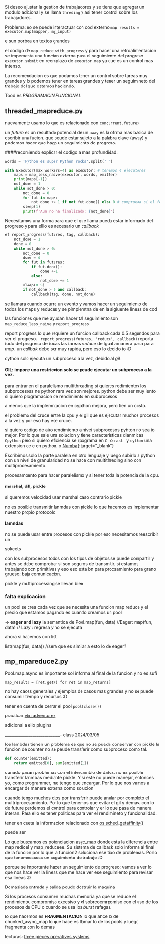 Si deseo ajustar la gestion de trabajadores y se tiene que agregar un modulo adicional y se llama `threding`
y asi tener control sobre los trabajadores.

Problema: no se puede interactuar con cod externo
  `map results = executor.map(mapper, my_input)`

e sun porbea en textos grandes

el codigo de `map_reduce_with_progress` y para hacer una retroalimentacion se impementa una funcion externa para el seguimiento del progreso.
`executor.submit` en reemplazo de `executor.map` ya que es un control mas intenso.

La recomendacion es que podamos tener un control sobre tareas muy grandes y lo podemos tener en tareas grandes y tener un seguimineto del trabajo del que estamos haciendo.


Tood es *PROGRAMACIN FUNCIONAL*

## threaded_mapreduce.py

nuevamente usamo lo que es relacionado con `concurrent.futures`

un _future_ es un resultado potencial de un `away` es la ofrma mas basica de escribir una fucion.
que peude estar sujeto a la palabra clave (away) y podemos hacer que haga un seguimiento de progreso.

####recomiendo explicar el codigo a mas profundidad.

```python
words = 'Python es super Python rocks'.split(' ')

with Executor(max_workers=4) as executor: # tenemos 4 ejecutores
    maps = map_less_naive(executor, words, emitter) 
    print(maps[-1])
    not_done = 1
    while not_done > 0:
        not_done = 0
        for fut in maps:
            not_done += 1 if not fut.done() else 0 # comprueba si el feature esta realizado
        sleep(1)
        print(f'Aun no ha finalizado: {not_done}')

```
Necesitamos una forma para que el que llama pueda estar informado del progreso y para elllo es necesario un _callback_

```python
ef report_progress(futures, tag, callback):
    not_done = 1
    done = 0
    while not_done > 0:
        not_done = 0
        done = 0
        for fut in futures:
            if fut.done():
                done +=1
            else:
                not_done += 1
        sleep(0.5)
        if not_done > 0 and callback:
            callback(tag, done, not_done)
```

se llamara cuando ocurre un evento y vamos hacer un seguimiento de todos los maps y reduces
y se pimplemtna de en la sigiuente lineas de cod

las funciones que me ayudan hacer tal seguimiento son `map_reduce_less_naive` y `report_progress`

report progress
lo que requiere un funcion callback cada 0.5 segundos para ver el progreso.
` report_progress(futures, 'reduce', callback)` reporta todo del progreso de todas las tareas _reduce_ de igual amanera pasa para _map_.
un _callbak_ debe ser muy rapida, pero eso lo decido io :D

cython solo ejecuta un subproceso a la vez, debido al _gil_

#### GIL: impone una restriccion solo se peude ejecutar un subproceso a la vez. 

para entrar en el paralelismo multithreading
si quieres redimientos los subprocesoss ne python rara vez son mejores. python debe ser muy lento si quiero programacion de rendimiento en subprocesos

a menos que la implemntacion en cypthon mejora, pero tien un costo. 

el problema del cruce entre la cpu y el gil que es ejecutar muchos procesos a la vez y por eso hay ese cruce.

si quiero codigo de alto rendimiento a nivel subprocesos pyhton no sea lo mejor. Por lo que sale una solucion y tiene caracteristicas dianmicas `Cpython`
pero si quiero eficiencia se rpograma en `C ` o `rast ` y `cython` una extension de c en python. o [Numba](http://numba.pydata.org/){:target="_blank"}

Escribimos solo la parte paralela en otro lenguaje y luego subirlo a python con un nivel de granularidad
no se hace con multithreding sino con multiprocesamiento.

procesamoento para hacer paralelismo y si tener toda la potencia de la cpu.

#### marshal, dill, pickle
si queremos velocidad usar marshal caso contrario pickle

no es posible transmitir lanmdas con pickle lo que hacemos es implementar nuestro propio protocolo

#### lamndas
no se puede usar entre procesos con pickle por eso necesitamos reescribir un 

sokcets

con los subprocesos todos con los tipos de objetos se puede compartir y antes se debe comprobar si son seguros de transmitir.
si estamos trabajando ocn primitivas y eso eso esta bn para procsamiento para grano grueso: baja comunicacion.

pickle y multiprocessing se llevan bien

### falta explicacion

un pool se crea cada vez que se necesita una funcion map reduce y el precio que estamos pagando es cuando creamos un pool

-> **eager and lazy**
la semantica de Pool.map(fun, data) //Eager: 
map(fun, data) // Lazy : regresa y no se ejecuta

ahora si hacemos con list

list(map(fun, data)) //sera que es similar a esto lo de eager?

## mp_mpareduce2.py

Pool.map.async es importante sol informa al final de la funcion y no es sufi 

```
map_results = [ret.get() for ret in map_returns]
```

no hay caoss generales y ejemplos de casos mas grandes y no se puede consumir tiempo y recursos :D

tener en cuenta de cerrar el pool
``pool(close())``

practicar [vim adventures](https://vim-adventures.com/)

adicional a ello plugins 


____________________________-
class 2024/03/05 

los lambdas tienen un problema es que no se puede conservar con pickle
la funcion de counter no se peude transferir como subproceso como tal.
```python
def counter(emitted):
    return emitted[0], sum(emitted[1])

```

cunado pasan problemas con el intercambio de datos.
no es posible transferir lanmbas mediante pickle. Y si este no puede manejar, entonces yo, como programmer, me tengo que encargar. Por lo que nos vamos a encargar de manera externa como solucion

cuando tengo muchos dtos por transferir puede anular por completo el multriprocesamiento. Por lo que tenemos que evitar el gil y demas.
con lo de future perdemos el control para controlar y er lo que pasa de manera interan. Para ello es tener politicas para ver el rendimineto y funcionalidad.


tener en cueta la informacion relacionado con [os.sched_getaffinity()](https://www.geeksforgeeks.org/python-os-sched_getaffinity-method/)

puede ser 

Lo que buscamos es potenciacion [asyc_map](jejje.com) donde esta la diferencia entre map redice1 y map_reduceee.
Su sistema de callback solo informa al final de la funcion
por lo que la funcion2 soluciona ese tipo de problemas. Porlo que tenemossssss un seguimiento de trabajo :D

porque se importante hacer un seguimiento de progreso: 
  vamos a ver lo que nos hace ver la lineas que me hace ver ese seguimiento para revisar esa lineas :D

Demasiada entrada y salida peude destruir la maquina

Si los procesos consumen muchas memoria ya que se reduce el rendimiento.
compromiso excesivo
y el sobreocmrpomiso con el uso de los procesos de CPU o cuando se usa los _burst_ rafagas.

lo que hacemos es **FRAGMENTACION**
  lo que ahce lo de chunked_async_map lo que hace es llamar lo de los pools y luego fragmenta con lo demas 

lecturas: [three pieces operatives systems](https://pages.cs.wisc.edu/~remzi/OSTEP/)
